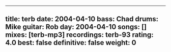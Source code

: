 
---
title: terb
date: 2004-04-10
bass:	Chad
drums:	Mike
guitar:	Rob
day: 2004-04-10
songs: []
mixes: [terb-mp3]
recordings: terb-93
rating: 4.0
best: false
definitive: false
weight: 0
---
